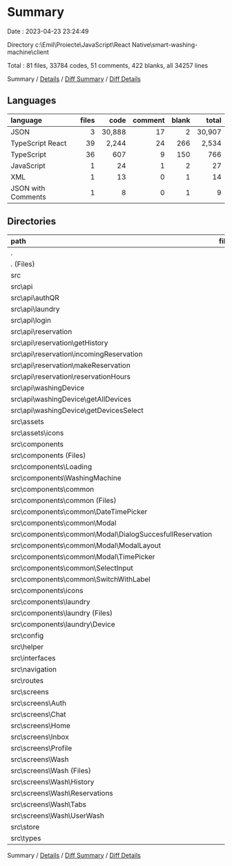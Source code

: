 # Summary

Date : 2023-04-23 23:24:49

Directory c:\\Emil\\Proiecte\\JavaScript\\React Native\\smart-washing-machine\\client

Total : 81 files,  33784 codes, 51 comments, 422 blanks, all 34257 lines

Summary / [Details](details.md) / [Diff Summary](diff.md) / [Diff Details](diff-details.md)

## Languages
| language | files | code | comment | blank | total |
| :--- | ---: | ---: | ---: | ---: | ---: |
| JSON | 3 | 30,888 | 17 | 2 | 30,907 |
| TypeScript React | 39 | 2,244 | 24 | 266 | 2,534 |
| TypeScript | 36 | 607 | 9 | 150 | 766 |
| JavaScript | 1 | 24 | 1 | 2 | 27 |
| XML | 1 | 13 | 0 | 1 | 14 |
| JSON with Comments | 1 | 8 | 0 | 1 | 9 |

## Directories
| path | files | code | comment | blank | total |
| :--- | ---: | ---: | ---: | ---: | ---: |
| . | 81 | 33,784 | 51 | 422 | 34,257 |
| . (Files) | 7 | 31,056 | 25 | 60 | 31,141 |
| src | 74 | 2,728 | 26 | 362 | 3,116 |
| src\\api | 21 | 379 | 2 | 61 | 442 |
| src\\api\\authQR | 3 | 48 | 0 | 6 | 54 |
| src\\api\\laundry | 2 | 41 | 0 | 9 | 50 |
| src\\api\\login | 2 | 35 | 0 | 7 | 42 |
| src\\api\\reservation | 8 | 156 | 1 | 24 | 181 |
| src\\api\\reservation\\getHistory | 2 | 37 | 0 | 6 | 43 |
| src\\api\\reservation\\incomingReservation | 2 | 35 | 0 | 4 | 39 |
| src\\api\\reservation\\makeReservation | 2 | 35 | 1 | 7 | 43 |
| src\\api\\reservation\\reservationHours | 2 | 49 | 0 | 7 | 56 |
| src\\api\\washingDevice | 6 | 99 | 1 | 15 | 115 |
| src\\api\\washingDevice\\getAllDevices | 3 | 44 | 1 | 7 | 52 |
| src\\api\\washingDevice\\getDevicesSelect | 3 | 55 | 0 | 8 | 63 |
| src\\assets | 1 | 13 | 0 | 1 | 14 |
| src\\assets\\icons | 1 | 13 | 0 | 1 | 14 |
| src\\components | 18 | 862 | 10 | 105 | 977 |
| src\\components (Files) | 1 | 41 | 0 | 6 | 47 |
| src\\components\\Loading | 1 | 25 | 0 | 3 | 28 |
| src\\components\\WashingMachine | 2 | 46 | 0 | 7 | 53 |
| src\\components\\common | 10 | 540 | 9 | 67 | 616 |
| src\\components\\common (Files) | 1 | 30 | 0 | 4 | 34 |
| src\\components\\common\\DateTimePicker | 1 | 34 | 1 | 8 | 43 |
| src\\components\\common\\Modal | 5 | 340 | 8 | 37 | 385 |
| src\\components\\common\\Modal\\DialogSuccesfullReservation | 1 | 70 | 3 | 13 | 86 |
| src\\components\\common\\Modal\\ModalLayout | 2 | 53 | 0 | 4 | 57 |
| src\\components\\common\\Modal\\TimePicker | 2 | 217 | 5 | 20 | 242 |
| src\\components\\common\\SelectInput | 2 | 100 | 0 | 12 | 112 |
| src\\components\\common\\SwitchWithLabel | 1 | 36 | 0 | 6 | 42 |
| src\\components\\icons | 1 | 30 | 0 | 2 | 32 |
| src\\components\\laundry | 3 | 180 | 1 | 20 | 201 |
| src\\components\\laundry (Files) | 1 | 54 | 0 | 7 | 61 |
| src\\components\\laundry\\Device | 2 | 126 | 1 | 13 | 140 |
| src\\config | 1 | 7 | 0 | 2 | 9 |
| src\\helper | 1 | 8 | 0 | 4 | 12 |
| src\\interfaces | 1 | 33 | 0 | 7 | 40 |
| src\\navigation | 2 | 193 | 0 | 17 | 210 |
| src\\routes | 1 | 5 | 0 | 2 | 7 |
| src\\screens | 22 | 1,121 | 14 | 149 | 1,284 |
| src\\screens\\Auth | 3 | 177 | 1 | 20 | 198 |
| src\\screens\\Chat | 2 | 25 | 0 | 7 | 32 |
| src\\screens\\Home | 2 | 109 | 0 | 11 | 120 |
| src\\screens\\Inbox | 2 | 21 | 0 | 8 | 29 |
| src\\screens\\Profile | 3 | 70 | 0 | 16 | 86 |
| src\\screens\\Wash | 10 | 719 | 13 | 87 | 819 |
| src\\screens\\Wash (Files) | 1 | 20 | 0 | 6 | 26 |
| src\\screens\\Wash\\History | 2 | 84 | 0 | 7 | 91 |
| src\\screens\\Wash\\Reservations | 3 | 266 | 1 | 31 | 298 |
| src\\screens\\Wash\\Tabs | 2 | 182 | 10 | 21 | 213 |
| src\\screens\\Wash\\UserWash | 2 | 167 | 2 | 22 | 191 |
| src\\store | 3 | 91 | 0 | 12 | 103 |
| src\\types | 3 | 16 | 0 | 2 | 18 |

Summary / [Details](details.md) / [Diff Summary](diff.md) / [Diff Details](diff-details.md)